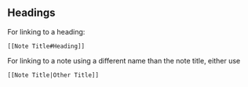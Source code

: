 ## Headings

For linking to a heading:
```
[[Note Title#Heading]]
```

For linking to a note using a different name than the note title, either use
```
[[Note Title|Other Title]]
```



